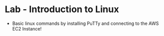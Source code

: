 # Lab - Introduction to Linux
- Basic linux commands by installing PuTTy and connecting to the AWS EC2 Instance!
